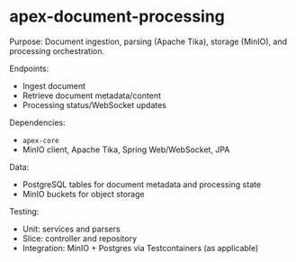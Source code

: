# apex-document-processing

Purpose: Document ingestion, parsing (Apache Tika), storage (MinIO), and processing orchestration.

Endpoints:
- Ingest document
- Retrieve document metadata/content
- Processing status/WebSocket updates

Dependencies:
- `apex-core`
- MinIO client, Apache Tika, Spring Web/WebSocket, JPA

Data:
- PostgreSQL tables for document metadata and processing state
- MinIO buckets for object storage

Testing:
- Unit: services and parsers
- Slice: controller and repository
- Integration: MinIO + Postgres via Testcontainers (as applicable)

